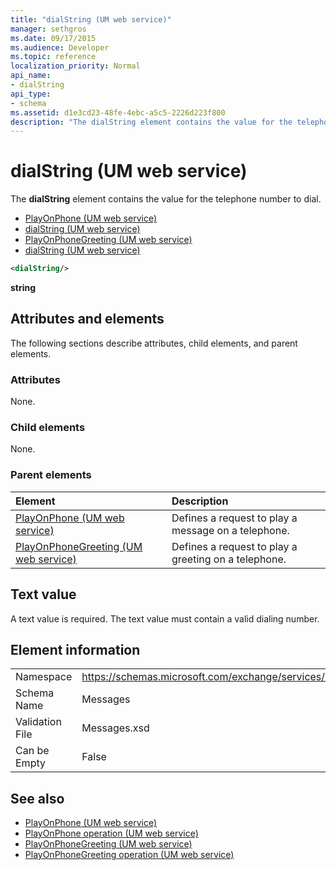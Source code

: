 ```yaml
---
title: "dialString (UM web service)"
manager: sethgros
ms.date: 09/17/2015
ms.audience: Developer
ms.topic: reference
localization_priority: Normal
api_name:
- dialString
api_type:
- schema
ms.assetid: d1e3cd23-48fe-4ebc-a5c5-2226d223f800
description: "The dialString element contains the value for the telephone number to dial."
---
```


# dialString (UM web service)

The **dialString** element contains the value for the telephone number to dial. 
  
- [PlayOnPhone (UM web service)](playonphone-um-web-service.md) 
- [dialString (UM web service)](dialstring-um-web-service.md) 
- [PlayOnPhoneGreeting (UM web service)](playonphonegreeting-um-web-service.md) 
- [dialString (UM web service)](dialstring-um-web-service.md)
  
```xml
<dialString/>
```

 **string**
## Attributes and elements

The following sections describe attributes, child elements, and parent elements.
  
### Attributes

None.
  
### Child elements

None.
  
### Parent elements

|**Element**|**Description**|
|:-----|:-----|
|[PlayOnPhone (UM web service)](playonphone-um-web-service.md) <br/> |Defines a request to play a message on a telephone.  <br/> |
|[PlayOnPhoneGreeting (UM web service)](playonphonegreeting-um-web-service.md) <br/> |Defines a request to play a greeting on a telephone.  <br/> |
   
## Text value

A text value is required. The text value must contain a valid dialing number.
  
## Element information

|||
|:-----|:-----|
|Namespace  <br/> |https://schemas.microsoft.com/exchange/services/2006/messages  <br/> |
|Schema Name  <br/> |Messages  <br/> |
|Validation File  <br/> |Messages.xsd  <br/> |
|Can be Empty  <br/> |False  <br/> |
   
## See also

- [PlayOnPhone (UM web service)](playonphone-um-web-service.md)  
- [PlayOnPhone operation (UM web service)](playonphone-operation-um-web-service.md)  
- [PlayOnPhoneGreeting (UM web service)](playonphonegreeting-um-web-service.md)  
- [PlayOnPhoneGreeting operation (UM web service)](playonphonegreeting-operation-um-web-service.md)

